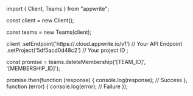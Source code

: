 import { Client, Teams } from "appwrite";

const client = new Client();

const teams = new Teams(client);

client
    .setEndpoint('https://<REGION>.cloud.appwrite.io/v1') // Your API Endpoint
    .setProject('5df5acd0d48c2') // Your project ID
;

const promise = teams.deleteMembership('[TEAM_ID]', '[MEMBERSHIP_ID]');

promise.then(function (response) {
    console.log(response); // Success
}, function (error) {
    console.log(error); // Failure
});